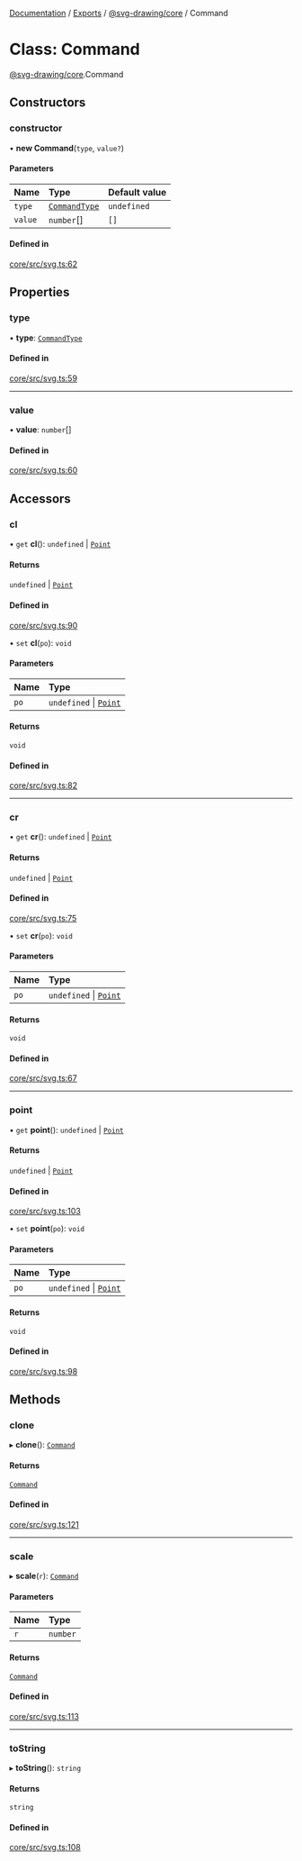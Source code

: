 [Documentation](../README.md) / [Exports](../modules.md) / [@svg-drawing/core](../modules/svg_drawing_core.md) / Command

# Class: Command

[@svg-drawing/core](../modules/svg_drawing_core.md).Command

## Constructors

### constructor

• **new Command**(`type`, `value?`)

#### Parameters

| Name | Type | Default value |
| :------ | :------ | :------ |
| `type` | [`CommandType`](../modules/svg_drawing_core.md#commandtype) | `undefined` |
| `value` | `number`[] | `[]` |

#### Defined in

[core/src/svg.ts:62](https://github.com/kmkzt/svg-drawing/blob/0c17b9c/packages/core/src/svg.ts#L62)

## Properties

### type

• **type**: [`CommandType`](../modules/svg_drawing_core.md#commandtype)

#### Defined in

[core/src/svg.ts:59](https://github.com/kmkzt/svg-drawing/blob/0c17b9c/packages/core/src/svg.ts#L59)

___

### value

• **value**: `number`[]

#### Defined in

[core/src/svg.ts:60](https://github.com/kmkzt/svg-drawing/blob/0c17b9c/packages/core/src/svg.ts#L60)

## Accessors

### cl

• `get` **cl**(): `undefined` \| [`Point`](svg_drawing_core.Point.md)

#### Returns

`undefined` \| [`Point`](svg_drawing_core.Point.md)

#### Defined in

[core/src/svg.ts:90](https://github.com/kmkzt/svg-drawing/blob/0c17b9c/packages/core/src/svg.ts#L90)

• `set` **cl**(`po`): `void`

#### Parameters

| Name | Type |
| :------ | :------ |
| `po` | `undefined` \| [`Point`](svg_drawing_core.Point.md) |

#### Returns

`void`

#### Defined in

[core/src/svg.ts:82](https://github.com/kmkzt/svg-drawing/blob/0c17b9c/packages/core/src/svg.ts#L82)

___

### cr

• `get` **cr**(): `undefined` \| [`Point`](svg_drawing_core.Point.md)

#### Returns

`undefined` \| [`Point`](svg_drawing_core.Point.md)

#### Defined in

[core/src/svg.ts:75](https://github.com/kmkzt/svg-drawing/blob/0c17b9c/packages/core/src/svg.ts#L75)

• `set` **cr**(`po`): `void`

#### Parameters

| Name | Type |
| :------ | :------ |
| `po` | `undefined` \| [`Point`](svg_drawing_core.Point.md) |

#### Returns

`void`

#### Defined in

[core/src/svg.ts:67](https://github.com/kmkzt/svg-drawing/blob/0c17b9c/packages/core/src/svg.ts#L67)

___

### point

• `get` **point**(): `undefined` \| [`Point`](svg_drawing_core.Point.md)

#### Returns

`undefined` \| [`Point`](svg_drawing_core.Point.md)

#### Defined in

[core/src/svg.ts:103](https://github.com/kmkzt/svg-drawing/blob/0c17b9c/packages/core/src/svg.ts#L103)

• `set` **point**(`po`): `void`

#### Parameters

| Name | Type |
| :------ | :------ |
| `po` | `undefined` \| [`Point`](svg_drawing_core.Point.md) |

#### Returns

`void`

#### Defined in

[core/src/svg.ts:98](https://github.com/kmkzt/svg-drawing/blob/0c17b9c/packages/core/src/svg.ts#L98)

## Methods

### clone

▸ **clone**(): [`Command`](svg_drawing_core.Command.md)

#### Returns

[`Command`](svg_drawing_core.Command.md)

#### Defined in

[core/src/svg.ts:121](https://github.com/kmkzt/svg-drawing/blob/0c17b9c/packages/core/src/svg.ts#L121)

___

### scale

▸ **scale**(`r`): [`Command`](svg_drawing_core.Command.md)

#### Parameters

| Name | Type |
| :------ | :------ |
| `r` | `number` |

#### Returns

[`Command`](svg_drawing_core.Command.md)

#### Defined in

[core/src/svg.ts:113](https://github.com/kmkzt/svg-drawing/blob/0c17b9c/packages/core/src/svg.ts#L113)

___

### toString

▸ **toString**(): `string`

#### Returns

`string`

#### Defined in

[core/src/svg.ts:108](https://github.com/kmkzt/svg-drawing/blob/0c17b9c/packages/core/src/svg.ts#L108)
